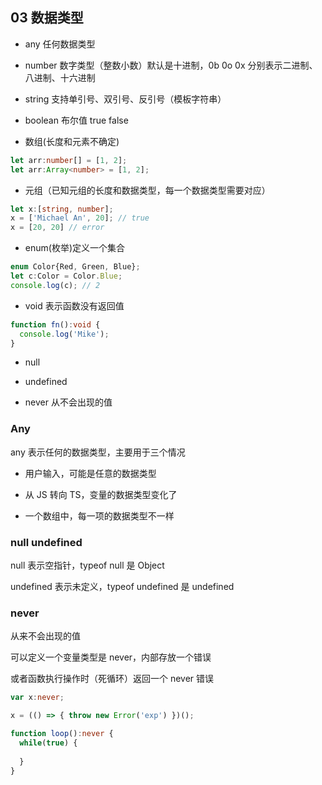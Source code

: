 ## 03 数据类型

- any 任何数据类型

- number 数字类型（整数小数）默认是十进制，0b 0o 0x 分别表示二进制、八进制、十六进制

- string 支持单引号、双引号、反引号（模板字符串）

- boolean 布尔值 true false

- 数组(长度和元素不确定)

```ts
let arr:number[] = [1, 2];
let arr:Array<number> = [1, 2];
```

- 元组（已知元组的长度和数据类型，每一个数据类型需要对应）

```ts
let x:[string, number];
x = ['Michael An', 20]; // true
x = [20, 20] // error
```

- enum(枚举)定义一个集合

```ts
enum Color{Red, Green, Blue};
let c:Color = Color.Blue;
console.log(c); // 2
```

- void 表示函数没有返回值

```ts
function fn():void {
  console.log('Mike');
}
```

- null

- undefined

- never 从不会出现的值

### Any

any 表示任何的数据类型，主要用于三个情况

- 用户输入，可能是任意的数据类型

- 从 JS 转向 TS，变量的数据类型变化了

- 一个数组中，每一项的数据类型不一样

### null undefined

null 表示空指针，typeof null 是 Object

undefined 表示未定义，typeof undefined 是 undefined

### never 

从来不会出现的值

可以定义一个变量类型是 never，内部存放一个错误

或者函数执行操作时（死循环）返回一个 never 错误

```ts
var x:never;

x = (() => { throw new Error('exp') })();

function loop():never {
  while(true) {
    
  }
}
```